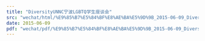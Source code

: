 ```yaml
---
title: "DiversityUNNC宁波LGBTQ学生座谈会"
src: "wechat/html/%E9%85%B7%E5%84%BF%E8%AE%BA%E5%9D%9B_2015-06-09_DiversityUNNC%E5%AE%81%E6%B3%A2LGBTQ%E5%AD%A6%E7%94%9F%E5%BA%A7%E8%B0%88%E4%BC%9A.html"
date: 2015-06-09
pdf: "wechat/pdf/%E9%85%B7%E5%84%BF%E8%AE%BA%E5%9D%9B_2015-06-09_DiversityUNNC%E5%AE%81%E6%B3%A2LGBTQ%E5%AD%A6%E7%94%9F%E5%BA%A7%E8%B0%88%E4%BC%9A.pdf"
---
```

